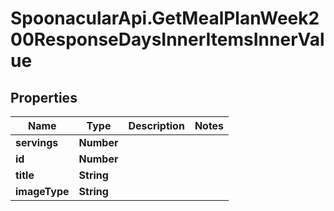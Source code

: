 # SpoonacularApi.GetMealPlanWeek200ResponseDaysInnerItemsInnerValue

## Properties

Name | Type | Description | Notes
------------ | ------------- | ------------- | -------------
**servings** | **Number** |  | 
**id** | **Number** |  | 
**title** | **String** |  | 
**imageType** | **String** |  | 



